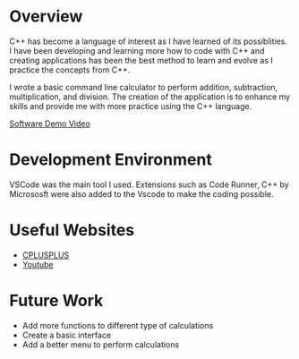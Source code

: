 # Overview

C++ has become a language of interest as I have learned of its possiblities. I have been developing and learning more how to code with C++ and creating applications has been the best method to learn and evolve as I practice the concepts from C++.

I wrote a basic command line calculator to perform addition, subtraction, multiplication, and division. The creation of the application is to enhance my skills and provide me with more practice using the C++ language.


[Software Demo Video](https://www.youtube.com/watch?v=5yYKCk_UKow)

# Development Environment
VSCode was the main tool I used. Extensions such as Code Runner, C++ by Micrososft were also added to the Vscode to make the coding possible.

# Useful Websites

- [CPLUSPLUS](https://cplusplus.com/)
- [Youtube](https://www.youtube.com/watch?v=-TkoO8Z07hI)

# Future Work


- Add more functions to different type of calculations
- Create a basic interface
- Add a better menu to perform calculations